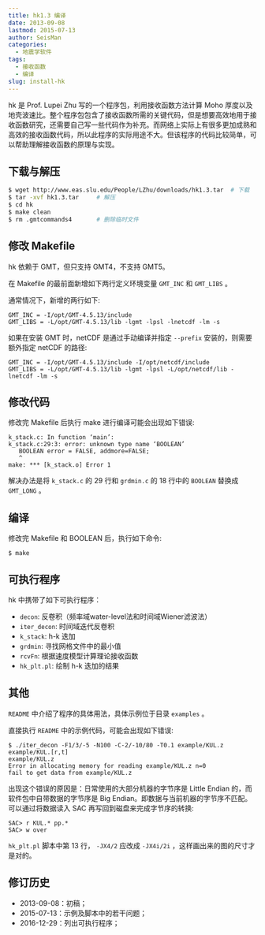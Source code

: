 ```yaml
---
title: hk1.3 编译
date: 2013-09-08
lastmod: 2015-07-13
author: SeisMan
categories:
  - 地震学软件
tags:
  - 接收函数
  - 编译
slug: install-hk
---
```


hk 是 Prof. Lupei Zhu 写的一个程序包，利用接收函数方法计算 Moho 厚度以及地壳波速比。整个程序包包含了接收函数所需的关键代码，但是想要高效地用于接收函数研究，还需要自己写一些代码作为补充。而网络上实际上有很多更加成熟和高效的接收函数代码，所以此程序的实际用途不大。但该程序的代码比较简单，可以帮助理解接收函数的原理与实现。

<!--more-->

## 下载与解压

``` bash
$ wget http://www.eas.slu.edu/People/LZhu/downloads/hk1.3.tar  # 下载
$ tar -xvf hk1.3.tar     # 解压
$ cd hk
$ make clean
$ rm .gmtcommands4       # 删除临时文件
```

## 修改 Makefile

hk 依赖于 GMT，但只支持 GMT4，不支持 GMT5。

在 Makefile 的最前面新增如下两行定义环境变量 `GMT_INC` 和 `GMT_LIBS` 。

通常情况下，新增的两行如下:

    GMT_INC = -I/opt/GMT-4.5.13/include
    GMT_LIBS = -L/opt/GMT-4.5.13/lib -lgmt -lpsl -lnetcdf -lm -s

如果在安装 GMT 时，netCDF 是通过手动编译并指定 `--prefix` 安装的，则需要额外指定 netCDF 的路径:

    GMT_INC = -I/opt/GMT-4.5.13/include -I/opt/netcdf/include
    GMT_LIBS = -L/opt/GMT-4.5.13/lib -lgmt -lpsl -L/opt/netcdf/lib -lnetcdf -lm -s

## 修改代码

修改完 Makefile 后执行 make 进行编译可能会出现如下错误:

    k_stack.c: In function ‘main’:
    k_stack.c:29:3: error: unknown type name ‘BOOLEAN’
       BOOLEAN error = FALSE, addmore=FALSE;
       ^
    make: *** [k_stack.o] Error 1

解决办法是将 `k_stack.c` 的 29 行和 `grdmin.c` 的 18 行中的 `BOOLEAN` 替换成 `GMT_LONG` 。

## 编译

修改完 Makefile 和 BOOLEAN 后，执行如下命令:

    $ make

## 可执行程序

hk 中携带了如下可执行程序：

- `decon`: 反卷积（频率域water-level法和时间域Wiener滤波法）
- `iter_decon`: 时间域迭代反卷积
- `k_stack`: h-k 迭加
- `grdmin`: 寻找网格文件中的最小值
- `rcvFn`: 根据速度模型计算理论接收函数
- `hk_plt.pl`: 绘制 h-k 迭加的结果

## 其他

`README` 中介绍了程序的具体用法，具体示例位于目录 `examples` 。

直接执行 `README` 中的示例代码，可能会出现如下错误:

    $ ./iter_decon -F1/3/-5 -N100 -C-2/-10/80 -T0.1 example/KUL.z example/KUL.[r,t]
    example/KUL.z
    Error in allocating memory for reading example/KUL.z n=0
    fail to get data from example/KUL.z

出现这个错误的原因是：日常使用的大部分机器的字节序是 Little Endian 的，而软件包中自带数据的字节序是 Big Endian。即数据与当前机器的字节序不匹配。可以通过将数据读入 SAC 再写回到磁盘来完成字节序的转换:

    SAC> r KUL.* pp.*
    SAC> w over

`hk_plt.pl` 脚本中第 13 行， `-JX4/2` 应改成 `-JX4i/2i` ，这样画出来的图的尺寸才是对的。

## 修订历史

- 2013-09-08：初稿；
- 2015-07-13：示例及脚本中的若干问题；
- 2016-12-29：列出可执行程序；
